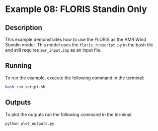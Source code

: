 # Example 08: FLORIS Standin Only

## Description

This example demonstrates how to use the FLORIS as the AMR Wind Standin model. This model uses the `floris_runscript.py` in the bash file and still requires `amr_input.inp` as an input file.

## Running

To run the example, execute the following command in the terminal:

```bash
bash run_script.sh
```
## Outputs

To plot the outputs run the following command in the terminal:

```bash
python plot_outputs.py
```